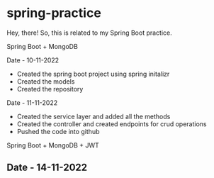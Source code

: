 # spring-practice

Hey, there! So, this is related to my Spring Boot practice.

Spring Boot + MongoDB

Date - 10-11-2022
- Created the spring boot project using spring initalizr
- Created the models
- Created the repository

Date - 11-11-2022
- Created the service layer and added all the methods
- Created the controller and created endpoints for crud operations
- Pushed the code into github

Spring Boot + MongoDB + JWT

Date - 14-11-2022
- 
